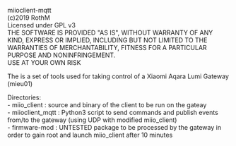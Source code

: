 miioclient-mqtt  
(c)2019 RothM  
Licensed under GPL v3  
THE SOFTWARE IS PROVIDED "AS IS", WITHOUT WARRANTY OF ANY KIND, EXPRESS OR IMPLIED, INCLUDING BUT NOT LIMITED TO THE WARRANTIES OF MERCHANTABILITY, FITNESS FOR A PARTICULAR PURPOSE AND NONINFRINGEMENT.  
 USE AT YOUR OWN RISK  
  
The is a set of tools used for taking control of a Xiaomi Aqara Lumi Gateway (mieu01)  
  
Directories:  
	- miio_client : source and binary of the client to be run on the gateay  
	- miioclient_mqtt : Python3 script to send commands and publish events from/to the gateway (using UDP with modified miio_client)  
	- firmware-mod : UNTESTED package to be processed by the gateway in order to gain root and launch  miio_client after 10 minutes  


